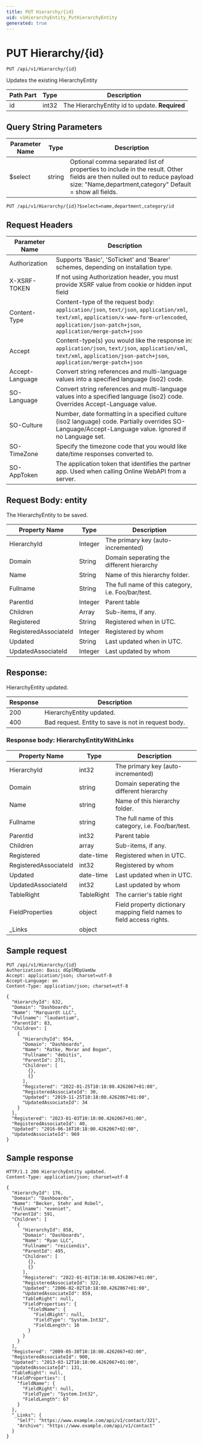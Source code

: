 ```yaml
---
title: PUT Hierarchy/{id}
uid: v1HierarchyEntity_PutHierarchyEntity
generated: true
---
```


# PUT Hierarchy/{id}

```http
PUT /api/v1/Hierarchy/{id}
```

Updates the existing HierarchyEntity






| Path Part | Type | Description |
|-----------|------|-------------|
| id | int32 | The HierarchyEntity id to update. **Required** |


## Query String Parameters

| Parameter Name | Type |  Description |
|----------------|------|--------------|
| $select | string |  Optional comma separated list of properties to include in the result. Other fields are then nulled out to reduce payload size: "Name,department,category" Default = show all fields. |

```http
PUT /api/v1/Hierarchy/{id}?$select=name,department,category/id
```


## Request Headers

| Parameter Name | Description |
|----------------|-------------|
| Authorization  | Supports 'Basic', 'SoTicket' and 'Bearer' schemes, depending on installation type. |
| X-XSRF-TOKEN   | If not using Authorization header, you must provide XSRF value from cookie or hidden input field |
| Content-Type | Content-type of the request body: `application/json`, `text/json`, `application/xml`, `text/xml`, `application/x-www-form-urlencoded`, `application/json-patch+json`, `application/merge-patch+json` |
| Accept         | Content-type(s) you would like the response in: `application/json`, `text/json`, `application/xml`, `text/xml`, `application/json-patch+json`, `application/merge-patch+json` |
| Accept-Language | Convert string references and multi-language values into a specified language (iso2) code. |
| SO-Language | Convert string references and multi-language values into a specified language (iso2) code. Overrides Accept-Language value. |
| SO-Culture | Number, date formatting in a specified culture (iso2 language) code. Partially overrides SO-Language/Accept-Language value. Ignored if no Language set. |
| SO-TimeZone | Specify the timezone code that you would like date/time responses converted to. |
| SO-AppToken | The application token that identifies the partner app. Used when calling Online WebAPI from a server. |

## Request Body: entity 

The HierarchyEntity to be saved. 

| Property Name | Type |  Description |
|----------------|------|--------------|
| HierarchyId | Integer | The primary key (auto-incremented) |
| Domain | String | Domain seperating the different hierarchy |
| Name | String | Name of this hierarchy folder. |
| Fullname | String | The full name of this category, i.e. Foo/bar/test. |
| ParentId | Integer | Parent table |
| Children | Array | Sub-items, if any. |
| Registered | String | Registered when  in UTC. |
| RegisteredAssociateId | Integer | Registered by whom |
| Updated | String | Last updated when  in UTC. |
| UpdatedAssociateId | Integer | Last updated by whom |

## Response:

HierarchyEntity updated.

| Response | Description |
|----------------|-------------|
| 200 | HierarchyEntity updated. |
| 400 | Bad request. Entity to save is not in request body. |

### Response body: HierarchyEntityWithLinks

| Property Name | Type |  Description |
|----------------|------|--------------|
| HierarchyId | int32 | The primary key (auto-incremented) |
| Domain | string | Domain seperating the different hierarchy |
| Name | string | Name of this hierarchy folder. |
| Fullname | string | The full name of this category, i.e. Foo/bar/test. |
| ParentId | int32 | Parent table |
| Children | array | Sub-items, if any. |
| Registered | date-time | Registered when  in UTC. |
| RegisteredAssociateId | int32 | Registered by whom |
| Updated | date-time | Last updated when  in UTC. |
| UpdatedAssociateId | int32 | Last updated by whom |
| TableRight | TableRight | The carrier's table right |
| FieldProperties | object | Field property dictionary mapping field names to field access rights. |
| _Links | object |  |

## Sample request

```http!
PUT /api/v1/Hierarchy/{id}
Authorization: Basic dGplMDpUamUw
Accept: application/json; charset=utf-8
Accept-Language: en
Content-Type: application/json; charset=utf-8

{
  "HierarchyId": 632,
  "Domain": "Dashboards",
  "Name": "Marquardt LLC",
  "Fullname": "laudantium",
  "ParentId": 83,
  "Children": [
    {
      "HierarchyId": 954,
      "Domain": "Dashboards",
      "Name": "Ratke, Morar and Bogan",
      "Fullname": "debitis",
      "ParentId": 271,
      "Children": [
        {},
        {}
      ],
      "Registered": "2022-01-25T10:18:00.4262067+01:00",
      "RegisteredAssociateId": 30,
      "Updated": "2019-11-25T10:18:00.4262067+01:00",
      "UpdatedAssociateId": 34
    }
  ],
  "Registered": "2023-01-03T10:18:00.4262067+01:00",
  "RegisteredAssociateId": 40,
  "Updated": "2016-06-16T10:18:00.4262067+02:00",
  "UpdatedAssociateId": 969
}
```

## Sample response

```http_
HTTP/1.1 200 HierarchyEntity updated.
Content-Type: application/json; charset=utf-8

{
  "HierarchyId": 176,
  "Domain": "Dashboards",
  "Name": "Becker, Stehr and Robel",
  "Fullname": "eveniet",
  "ParentId": 591,
  "Children": [
    {
      "HierarchyId": 858,
      "Domain": "Dashboards",
      "Name": "Ryan LLC",
      "Fullname": "reiciendis",
      "ParentId": 495,
      "Children": [
        {},
        {}
      ],
      "Registered": "2022-01-01T10:18:00.4262067+01:00",
      "RegisteredAssociateId": 322,
      "Updated": "2006-02-02T10:18:00.4262067+01:00",
      "UpdatedAssociateId": 859,
      "TableRight": null,
      "FieldProperties": {
        "fieldName": {
          "FieldRight": null,
          "FieldType": "System.Int32",
          "FieldLength": 16
        }
      }
    }
  ],
  "Registered": "2009-05-30T10:18:00.4262067+02:00",
  "RegisteredAssociateId": 900,
  "Updated": "2013-03-12T10:18:00.4262067+01:00",
  "UpdatedAssociateId": 131,
  "TableRight": null,
  "FieldProperties": {
    "fieldName": {
      "FieldRight": null,
      "FieldType": "System.Int32",
      "FieldLength": 67
    }
  },
  "_Links": {
    "Self": "https://www.example.com/api/v1/contact/321",
    "Archive": "https://www.example.com/api/v1/contact"
  }
}
```